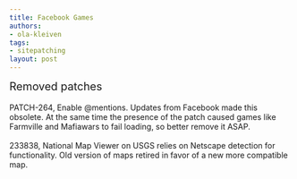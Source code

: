 ```yaml
---
title: Facebook Games
authors:
- ola-kleiven
tags:
- sitepatching
layout: post
---
```

<span style="font-size: 140%">Removed patches</span><br/><br/>PATCH-264, Enable @mentions. Updates from Facebook made this obsolete. At the same time the presence of the patch caused games like Farmville and Mafiawars to fail loading, so better remove it ASAP.<br/><br/>233838, National Map Viewer on USGS relies on Netscape detection for functionality. Old version of maps retired in favor of a new more compatible map.
